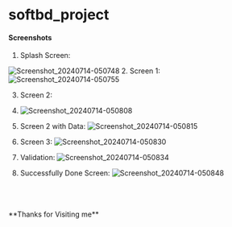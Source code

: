 # softbd_project

#### Screenshots ####
1. Splash Screen:

![Screenshot_20240714-050748](https://github.com/user-attachments/assets/35b3dc44-c9a2-48f9-9b41-a0891dc4d28e) 
2. Screen 1:
![Screenshot_20240714-050755](https://github.com/user-attachments/assets/9cc34c12-889a-45c7-9c15-499648764991)

3. Screen 2:
4. ![Screenshot_20240714-050808](https://github.com/user-attachments/assets/876086fe-9962-401b-8c5c-8c24599a69b9)
5.  Screen 2 with Data: ![Screenshot_20240714-050815](https://github.com/user-attachments/assets/bd295fe4-94c7-4193-8f80-1b2eb6e25e4c)

6. Screen 3: ![Screenshot_20240714-050830](https://github.com/user-attachments/assets/4694c6b1-f3b7-41d8-8cdb-4925e739da05)
7.  Validation: ![Screenshot_20240714-050834](https://github.com/user-attachments/assets/909838bd-689f-4b50-838b-8d5034e0610c)

8. Successfully Done Screen: ![Screenshot_20240714-050848](https://github.com/user-attachments/assets/a603aad8-4c49-40a9-a6c8-e8c643cab8cf)




<br/>
<br/>
<br/>
                                                     **Thanks for Visiting me**
